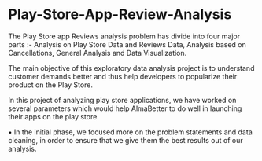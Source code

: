 # Play-Store-App-Review-Analysis
The Play Store app Reviews analysis problem has divide into four major parts :- Analysis on Play Store Data and Reviews Data, Analysis based on Cancellations, General Analysis and Data Visualization.

The main objective of this exploratory data analysis project is to understand customer demands better and thus help developers to popularize their product on the Play Store.

In this project of analyzing play store applications, we have worked on several parameters which would help AlmaBetter to do well in launching their apps on the play store.

• In the initial phase, we focused more on the problem statements and data cleaning, in order to ensure that we give them the best results out of our analysis. 

